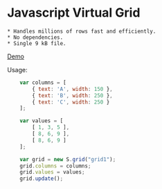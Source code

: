 Javascript Virtual Grid
===========================

    * Handles millions of rows fast and efficiently.
    * No dependencies.
    * Single 9 kB file.

[Demo](http://scorredoira.github.io/virtualgrid)

Usage:

```javascript
	var columns = [ 
		{ text: 'A', width: 150 }, 
		{ text: 'B', width: 250 }, 
		{ text: 'C', width: 250 }
	];

	var values = [
		[ 1, 3, 5 ],
		[ 8, 6, 9 ],
		[ 8, 6, 9 ]
	];

	var grid = new S.grid("grid1");
	grid.columns = columns;
	grid.values = values;
	grid.update();	
```
